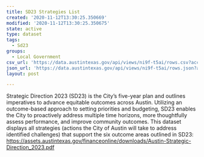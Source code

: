 ```yaml
---
title: SD23 Strategies List
created: '2020-11-12T13:30:25.350669'
modified: '2020-11-12T13:30:25.350675'
state: active
type: dataset
tags:
  - Sd23
groups:
  - Local Government
csv_url: 'https://data.austintexas.gov/api/views/ni9f-t5ai/rows.csv?accessType=DOWNLOAD'
json_url: 'https://data.austintexas.gov/api/views/ni9f-t5ai/rows.json?accessType=DOWNLOAD'
layout: post

---
```

Strategic Direction 2023 (SD23) is the City’s five-year plan and outlines imperatives to advance equitable outcomes across Austin. Utilizing an outcome-based approach to setting priorities and budgeting, SD23 enables the City to proactively address multiple time horizons, more thoughtfully assess performance, and improve community outcomes. This dataset displays all strategies (actions the City of Austin will take to address identified challenges) that support the six outcome areas outlined in SD23: https://assets.austintexas.gov/financeonline/downloads/Austin-Strategic-Direction_2023.pdf
